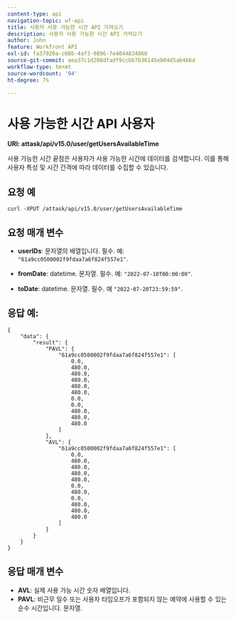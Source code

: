 ```yaml
---
content-type: api
navigation-topic: wf-api
title: 사용자 사용 가능한 시간 API 가져오기
description: 사용자 사용 가능한 시간 API 가져오기
author: John
feature: Workfront API
exl-id: fa37920a-c08b-4af3-9896-7e4044834860
source-git-commit: aea37c1d200dfadf9ccbb7b36145eb04d5ab4b6d
workflow-type: tm+mt
source-wordcount: '94'
ht-degree: 7%

---
```


# 사용 가능한 시간 API 사용자

**URI: attask/api/v15.0/user/getUsersAvailableTime**

사용 가능한 시간 끝점은 사용자가 사용 가능한 시간에 데이터를 검색합니다. 이를 통해 사용자 특성 및 시간 간격에 따라 데이터를 수집할 수 있습니다.

## 요청 예

`curl -XPUT /attask/api/v15.0/user/getUsersAvailableTime`

## 요청 매개 변수

* **userIDs**: 문자열의 배열입니다. 필수. 예: `"61a9cc0500002f9fdaa7a6f824f557e1"`.

* **fromDate**: datetime. 문자열. 필수. 예:  `"2022-07-10T00:00:00"`.

* **toDate**: datetime. 문자열. 필수. 예 `"2022-07-20T23:59:59"`.

## 응답 예:

```
{
    "data": {
        "result": {
            "PAVL": {
                "61a9cc0500002f9fdaa7a6f824f557e1": [
                    0.0,
                    480.0,
                    480.0,
                    480.0,
                    480.0,
                    480.0,
                    0.0,
                    0.0,
                    480.0,
                    480.0,
                    480.0
                ]
            },
            "AVL": {
                "61a9cc0500002f9fdaa7a6f824f557e1": [
                    0.0,
                    480.0,
                    480.0,
                    480.0,
                    480.0,
                    0.0,
                    480.0,
                    0.0,
                    480.0,
                    480.0,
                    480.0
                ]
            }
        }
    }
}
```

## 응답 매개 변수

* **AVL**: 실제 사용 가능 시간 숫자 배열입니다.
* **PAVL**: 비근무 일수 또는 사용자 타임오프가 포함되지 않는 예약에 사용할 수 있는 순수 시간입니다. 문자열.

